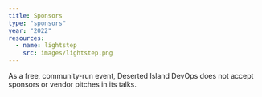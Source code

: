 ```yaml
---
title: Sponsors
type: "sponsors"
year: "2022"
resources:
  - name: lightstep
    src: images/lightstep.png
---
```


As a free, community-run event, Deserted Island DevOps does not accept sponsors or vendor pitches in its talks. 

